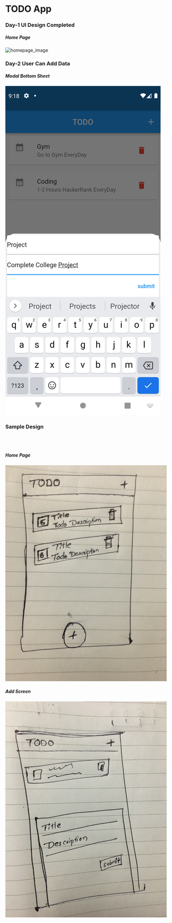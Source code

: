 <h1>TODO App</h1>
<h3>Day-1 UI Design Completed</h3>
<h5><i>Home Page</i></h5>
<img src="UI_design height=400px" alt="homepage_image">
<h3>Day-2 User Can Add Data</h3>
<h5><i>Modal Bottom Sheet</i></h5>
<img src="AddingTodo.png" alt="adding_todo">
<h3>Sample Design</h3><br><br>
<h5><i>Home Page</i></h5>
<img src="homepage.jpg" alt="homepage_image">
<h5><i>Add Screen</i></h5>
<img src="todo_add_screen.jpg" alt="add screen">